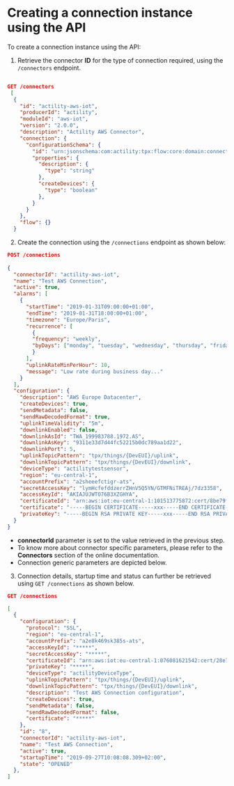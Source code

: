 # Creating a connection instance using the API

To create a connection instance using the API:

1. Retrieve the connector **ID** for the type of connection required, using the `/connectors` endpoint.

```json

GET /connectors
 [
  {
    "id": "actility-aws-iot",
    "producerId": "actility",
    "moduleId": "aws-iot",
    "version": "2.0.0",
    "description": "Actility AWS Connector",
    "connection": {
      "configurationSchema": {
        "id": "urn:jsonschema:com:actility:tpx:flow:core:domain:connection:aws:AwsConfig",
        "properties": {
          "description": {
            "type": "string"
          },
          "createDevices": {
            "type": "boolean"
          },
        }
      }
    },
    "flow": {}
  }

```

2.  Create the connection using the `/connections` endpoint as shown below:

```json
POST /connections
 
{
  "connectorId": "actility-aws-iot",
  "name": "Test AWS Connection",
  "active": true,
  "alarms": [
    {
      "startTime": "2019-01-31T09:00:00+01:00",
      "endTime": "2019-01-31T18:00:00+01:00",
      "timezone": "Europe/Paris",
      "recurrence": [
        {
        "frequency": "weekly",
        "byDays": ["monday", "tuesday", "wednesday", "thursday", "friday"]
        }
      ],
      "uplinkRateMinPerHour": 10,
      "message": "Low rate during business day..."
    }
  ],
  "configuration": {
    "description": "AWS Europe Datacenter",
    "createDevices": true,
    "sendMetadata": false,
    "sendRawDecodedFormat": true,
    "uplinkTimeValidity": "5m",
    "downlinkEnabled": false,
    "downlinkAsId": "TWA_199983788.1972.AS",
    "downlinkAsKey": "9311e33d7d44fc52215b0dc789aa1d22",
    "downlinkPort": 5,
    "uplinkTopicPattern": "tpx/things/{DevEUI}/uplink",
    "downlinkTopicPattern": "tpx/things/{DevEUI}/downlink",
    "deviceType": "actilitytestsensor",
    "region": "eu-central-1",
    "accountPrefix": "a2sheeefctigr-ats",
    "secretAccessKey": "lymHcfefddzerrZHnV5Q5YN/GTMFNiTREAj/7dz3358",
    "accessKeyId": "AKIAJUJWTO76B3XZGHYA",
    "certificateId": "arn:aws:iot:eu-central-1:101513775872:cert/8be79f58542e4f8983t45fgjb0842465efa41fea4554fa974",
    "certificate": "-----BEGIN CERTIFICATE-----xxx-----END CERTIFICATE-----",
    "privateKey": "-----BEGIN RSA PRIVATE KEY-----xxx-----END RSA PRIVATE KEY-----"
  }
}
```

* **connectorId** parameter is set to the value retrieved in the previous step.
* To know more about connector specific parameters, please refer to the **Connectors** section of the online documentation.
* Connection generic parameters are depicted below.

3. Connection details, startup time and status can further be retrieved using `GET /connections` as shown below.

```json
GET /connections

[
  {
    "configuration": {
      "protocol": "SSL",
      "region": "eu-central-1",
      "accountPrefix": "a2e8k469sk385s-ats",
      "accessKeyId": "*****",
      "secretAccessKey": "*****",
      "certificateId": "arn:aws:iot:eu-central-1:076081621542:cert/28e7cc38a99f78b3d0b2b1af5d4cd8ddc83264ad435ce4248f4146ccc34e3329",
      "privateKey": "*****",
      "deviceType": "actilityDeviceType",
      "uplinkTopicPattern": "tpx/things/{DevEUI}/uplink",
      "downlinkTopicPattern": "tpx/things/{DevEUI}/downlink",
      "description": "Test AWS Connection configuration",
      "createDevices": true,
      "sendMetadata": false,
      "sendRawDecodedFormat": false,
      "certificate": "*****"
    },
    "id": "8",
    "connectorId": "actility-aws-iot",
    "name": "Test AWS Connection",
    "active": true,
    "startupTime": "2019-09-27T10:08:08.309+02:00",
    "state": "OPENED"
  },
]
```


